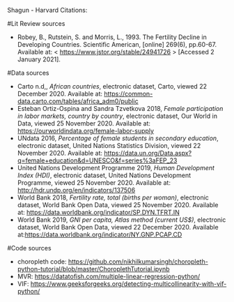 
Shagun - Harvard Citations:

#Lit Review sources
* Robey, B., Rutstein, S. and Morris, L., 1993. The Fertility Decline in Developing Countries. Scientific American, [online] 269(6), pp.60-67. Available at: < https://www.jstor.org/stable/24941726 > [Accessed 2 January 2021].


#Data sources
* Carto n.d,, *African countries*, electronic dataset, Carto, viewed 22 December 2020. Available at: <https://common-data.carto.com/tables/africa_adm0/public>
* Esteban Ortiz-Ospina and Sandra Tzvetkova 2018, *Female participation in labor markets, country by country*, electronic dataset, Our World in Data, viewed 25 November 2020. Available at: <https://ourworldindata.org/female-labor-supply>
* UNdata 2016, *Percentage of female students in secondary education*, electronic dataset, United Nations Statistics Division, viewed 22 November 2020. Available at: <https://data.un.org/Data.aspx?q=female+education&d=UNESCO&f=series%3aFEP_23>
* United Nations Development Programme 2019, *Human Development Index (HDI)*, electronic dataset, United Nations Development Programme, viewed 25 November 2020. Available at: <http://hdr.undp.org/en/indicators/137506>
* World Bank 2018, *Fertility rate, total (births per woman)*, electronic dataset, World Bank Open Data, viewed 25 November 2020. Available at: <https://data.worldbank.org/indicator/SP.DYN.TFRT.IN>
* World Bank 2019, *GNI per capita, Atlas method (current US$)*, electronic dataset, World Bank Open Data, viewed 22 December 2020. Available at:<https://data.worldbank.org/indicator/NY.GNP.PCAP.CD>



#Code sources
* choropleth code: https://github.com/nikhilkumarsingh/choropleth-python-tutorial/blob/master/ChoroplethTutorial.ipynb
* MVR: https://datatofish.com/multiple-linear-regression-python/
* VIF: https://www.geeksforgeeks.org/detecting-multicollinearity-with-vif-python/
